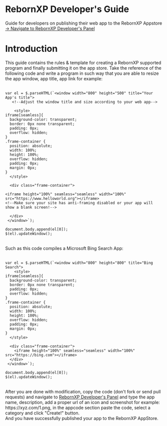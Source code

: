 # RebornXP Developer's Guide
Guide for developers on publishing their web app to the RebornXP Appstore
<br>
<a href="https://xpstore.glitch.me/createapp">→ Navigate to RebornXP Developer's Panel</a>

# Introduction
This guide contains the rules & template for creating a RebornXP supported program and finally submitting it on the app store. Take the reference of the following code and write a program in such way that you are able to resize the app window, app title, app link for example:<br><br>

``` 
var el = $.parseHTML(`<window width="800" height="500" title="Your App's title">
   <!--Adjust the window title and size according to your web app-->
    
    <style>
iframe[seamless]{
  background-color: transparent;
  border: 0px none transparent;
  padding: 0px;
  overflow: hidden;
}
.frame-container {
  position: absolute;
  width: 100%;
  height: 100%;
  overflow: hidden;
  padding: 0px;
  margin: 0px;
}
  </style>
  
  <div class="frame-container">
    
<iframe height="100%" seamless="seamless" width="100%" src="https://www.helloworld.org"></iframe>
<!--Make sure your site has anti-framing disabled or your app will show a blank screen!-->

  </div> 
 </window>`);
    
document.body.append(el[0]);
$(el).updateWindow(); 
```
<br>
Such as this code compiles a Microsoft Bing Search App:
<br><br>

``` 
var el = $.parseHTML(`<window width="800" height="800" title="Bing Search">
    <style>
iframe[seamless]{
  background-color: transparent;
  border: 0px none transparent;
  padding: 0px;
  overflow: hidden;
}
.frame-container {
  position: absolute;
  width: 100%;
  height: 100%;
  overflow: hidden;
  padding: 0px;
  margin: 0px;
}
  </style>
  
  <div class="frame-container">
    <iframe height="100%" seamless="seamless" width="100%" src="https://bing.com"></iframe>
  </div> 
 </window>`);
    
document.body.append(el[0]);
$(el).updateWindow(); 
```
<br>
After you are done with modification, copy the code (don't fork or send pull requests) and navigate to <a href="https://xpstore.glitch.me/createapp">RebornXP Developer's Panel</a> and type the app name, description, add a proper url of an icon and screenshot for example: https://xyz.com/1.png, in the appcode section paste the code, select a category and click "Create!" button.
<br>
And you have successfully published your app to the RebornXP AppStore.

